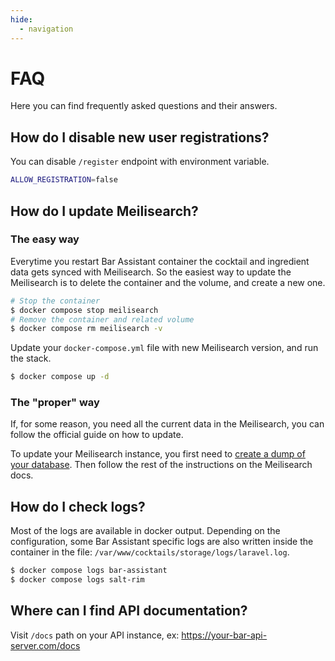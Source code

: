 ```yaml
---
hide:
  - navigation
---
```


# FAQ

Here you can find frequently asked questions and their answers.

## How do I disable new user registrations?

You can disable `/register` endpoint with environment variable.

```bash
ALLOW_REGISTRATION=false
```

## How do I update Meilisearch?

### The easy way

Everytime you restart Bar Assistant container the cocktail and ingredient data gets synced with Meilisearch. So the easiest way to update the Meilisearch is to delete the container and the volume, and create a new one.

``` bash
# Stop the container
$ docker compose stop meilisearch
# Remove the container and related volume
$ docker compose rm meilisearch -v
```

Update your `docker-compose.yml` file with new Meilisearch version, and run the stack.

``` bash
$ docker compose up -d
```

### The "proper" way

If, for some reason, you need all the current data in the Meilisearch, you can follow the official guide on how to update.

To update your Meilisearch instance, you first need to [create a dump of your database](https://docs.meilisearch.com/learn/cookbooks/docker.html#generating-dumps-and-updating-meilisearch). Then follow the rest of the instructions on the Meilisearch docs.

## How do I check logs?

Most of the logs are available in docker output. Depending on the configuration, some Bar Assistant specific logs are also written inside the container in the file: `/var/www/cocktails/storage/logs/laravel.log`.

``` bash
$ docker compose logs bar-assistant
$ docker compose logs salt-rim
```

## Where can I find API documentation?

Visit `/docs` path on your API instance, ex: https://your-bar-api-server.com/docs
